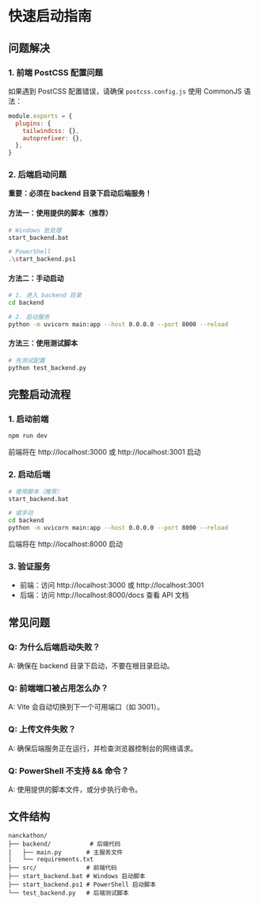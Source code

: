 # 快速启动指南

## 问题解决

### 1. 前端 PostCSS 配置问题
如果遇到 PostCSS 配置错误，请确保 `postcss.config.js` 使用 CommonJS 语法：

```js
module.exports = {
  plugins: {
    tailwindcss: {},
    autoprefixer: {},
  },
}
```

### 2. 后端启动问题
**重要：必须在 backend 目录下启动后端服务！**

#### 方法一：使用提供的脚本（推荐）
```bash
# Windows 批处理
start_backend.bat

# PowerShell
.\start_backend.ps1
```

#### 方法二：手动启动
```bash
# 1. 进入 backend 目录
cd backend

# 2. 启动服务
python -m uvicorn main:app --host 0.0.0.0 --port 8000 --reload
```

#### 方法三：使用测试脚本
```bash
# 先测试配置
python test_backend.py
```

## 完整启动流程

### 1. 启动前端
```bash
npm run dev
```
前端将在 http://localhost:3000 或 http://localhost:3001 启动

### 2. 启动后端
```bash
# 使用脚本（推荐）
start_backend.bat

# 或手动
cd backend
python -m uvicorn main:app --host 0.0.0.0 --port 8000 --reload
```
后端将在 http://localhost:8000 启动

### 3. 验证服务
- 前端：访问 http://localhost:3000 或 http://localhost:3001
- 后端：访问 http://localhost:8000/docs 查看 API 文档

## 常见问题

### Q: 为什么后端启动失败？
A: 确保在 backend 目录下启动，不要在根目录启动。

### Q: 前端端口被占用怎么办？
A: Vite 会自动切换到下一个可用端口（如 3001）。

### Q: 上传文件失败？
A: 确保后端服务正在运行，并检查浏览器控制台的网络请求。

### Q: PowerShell 不支持 && 命令？
A: 使用提供的脚本文件，或分步执行命令。

## 文件结构
```
nanckathon/
├── backend/           # 后端代码
│   ├── main.py       # 主服务文件
│   └── requirements.txt
├── src/              # 前端代码
├── start_backend.bat # Windows 启动脚本
├── start_backend.ps1 # PowerShell 启动脚本
└── test_backend.py   # 后端测试脚本
``` 